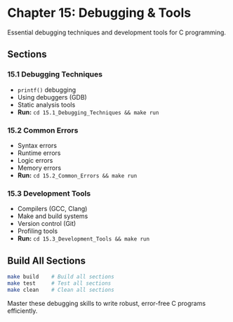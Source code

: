 # Chapter 15: Debugging & Tools

Essential debugging techniques and development tools for C programming.

## Sections

### 15.1 Debugging Techniques
- `printf()` debugging
- Using debuggers (GDB)
- Static analysis tools
- **Run:** `cd 15.1_Debugging_Techniques && make run`

### 15.2 Common Errors
- Syntax errors
- Runtime errors
- Logic errors
- Memory errors
- **Run:** `cd 15.2_Common_Errors && make run`

### 15.3 Development Tools
- Compilers (GCC, Clang)
- Make and build systems
- Version control (Git)
- Profiling tools
- **Run:** `cd 15.3_Development_Tools && make run`

## Build All Sections
```bash
make build    # Build all sections
make test     # Test all sections
make clean    # Clean all sections
```

Master these debugging skills to write robust, error-free C programs efficiently.
